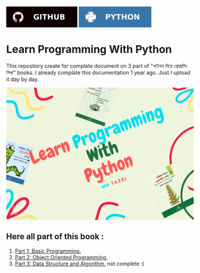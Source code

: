 [![Md Tazri](./asset/badges/github.svg)](https://github.com/Tazri) [![Learn Programming With Python](./asset/badges/python_mateblue.svg)](https://github.com/Tazri/learn-programming-with-python)

Learn Programming With Python 
=============================

This repository create for complate document on 3 part of "পাইথন দিয়ে প্রোগ্রামিং শিখা" books. I already complate this documentation 1 year ago. Just I upload it day by day. 

![Learn Programming With Programming](./asset/book_cover/learn_programming_with_python.png)

Here all part of this book : 
----------------------------

1. [Part 1: Basic Programming.](./part_1/part_1.md)
1. [Part 2: Object Oriented Programming.](./part_2/part_2.md)
1. [Part 3: Data Structure and Algorithm.](./part_3/part_3.md) not complete :(